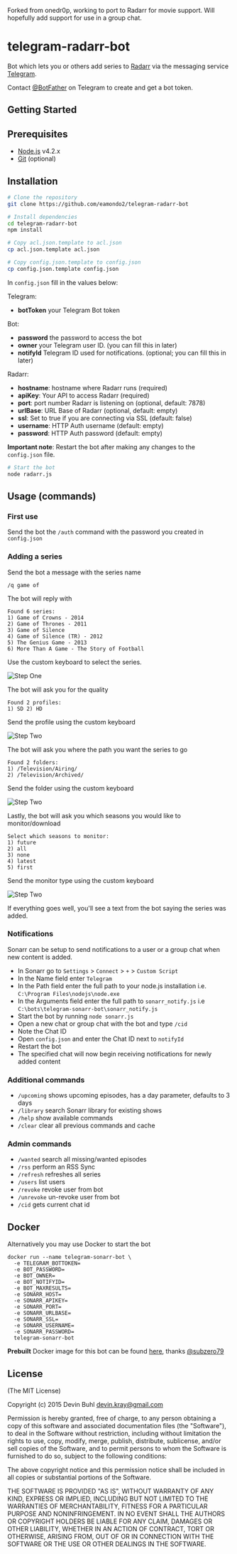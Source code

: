 Forked from onedr0p, working to port to Radarr for movie support. Will hopefully add support for use in a group chat. 

# telegram-radarr-bot

Bot which lets you or others add series to [Radarr](https://radarr.video/) via the messaging service [Telegram](https://telegram.org/).

Contact [@BotFather](http://telegram.me/BotFather) on Telegram to create and get a bot token.

Getting Started
---------------

## Prerequisites
- [Node.js](http://nodejs.org) v4.2.x
- [Git](https://git-scm.com/downloads) (optional)

## Installation

```bash
# Clone the repository
git clone https://github.com/eamondo2/telegram-radarr-bot
```

```bash
# Install dependencies
cd telegram-radarr-bot
npm install
```

```bash
# Copy acl.json.template to acl.json
cp acl.json.template acl.json
```

```bash
# Copy config.json.template to config.json
cp config.json.template config.json
```

In `config.json` fill in the values below:

Telegram:
- **botToken** your Telegram Bot token

Bot:
- **password** the password to access the bot
- **owner** your Telegram user ID. (you can fill this in later)
- **notifyId** Telegram ID used for notifications. (optional; you can fill this in later)

Radarr:
- **hostname**: hostname where Radarr runs (required)
- **apiKey**: Your API to access Radarr (required)
- **port**: port number Radarr is listening on (optional, default: 7878)
- **urlBase**: URL Base of Radarr (optional, default: empty)
- **ssl**: Set to true if you are connecting via SSL (default: false)
- **username**: HTTP Auth username (default: empty)
- **password**: HTTP Auth password (default: empty)

**Important note**: Restart the bot after making any changes to the `config.json` file.

```bash
# Start the bot
node radarr.js
```

## Usage (commands)

### First use
Send the bot the `/auth` command with the password you created in `config.json`

### Adding a series

Send the bot a message with the series name

`/q game of`

The bot will reply with

```
Found 6 series:
1) Game of Crowns - 2014
2) Game of Thrones - 2011
3) Game of Silence
4) Game of Silence (TR) - 2012
5) The Genius Game - 2013
6) More Than A Game - The Story of Football
```

Use the custom keyboard to select the series.

![Step One](https://raw.githubusercontent.com/onedr0p/telegram-sonarr-bot/master/examples/step_1.png)

The bot will ask you for the quality

```
Found 2 profiles:
1) SD 2) HD
```

Send the profile using the custom keyboard

![Step Two](https://raw.githubusercontent.com/onedr0p/telegram-sonarr-bot/master/examples/step_2.png)

The bot will ask you where the path you want the series to go

```
Found 2 folders:
1) /Television/Airing/
2) /Television/Archived/
```

Send the folder using the custom keyboard

![Step Two](https://raw.githubusercontent.com/onedr0p/telegram-sonarr-bot/master/examples/step_3.png)

Lastly, the bot will ask you which seasons you would like to monitor/download

```
Select which seasons to monitor:
1) future
2) all
3) none
4) latest
5) first
```

Send the monitor type using the custom keyboard

![Step Two](https://raw.githubusercontent.com/onedr0p/telegram-sonarr-bot/master/examples/step_4.png)

If everything goes well, you'll see a text from the bot saying the series was added.

### Notifications
Sonarr can be setup to send notifications to a user or a group chat when new content is added.  

* In Sonarr go to `Settings` > `Connect` > `+` > `Custom Script`
* In the Name field enter `Telegram`
* In the Path field enter the full path to your node.js installation i.e. `C:\Program Files\nodejs\node.exe`
* In the Arguments field enter the full path to `sonarr_notify.js` i.e `C:\bots\telegram-sonarr-bot\sonarr_notify.js`
* Start the bot by running `node sonarr.js`
* Open a new chat or group chat with the bot and type `/cid` 
* Note the Chat ID
* Open `config.json` and enter the Chat ID next to `notifyId`
* Restart the bot
* The specified chat will now begin receiving notifications for newly added content


### Additional commands
* `/upcoming` shows upcoming episodes, has a day parameter, defaults to 3 days
* `/library` search Sonarr library for existing shows
* `/help` show available commands
* `/clear` clear all previous commands and cache

### Admin commands
* `/wanted` search all missing/wanted episodes
* `/rss` perform an RSS Sync
* `/refresh` refreshes all series
* `/users` list users
* `/revoke` revoke user from bot
* `/unrevoke` un-revoke user from bot
* `/cid` gets current chat id

## Docker
Alternatively you may use Docker to start the bot
```
docker run --name telegram-sonarr-bot \
  -e TELEGRAM_BOTTOKEN=
  -e BOT_PASSWORD=
  -e BOT_OWNER=
  -e BOT_NOTIFYID=
  -e BOT_MAXRESULTS=
  -e SONARR_HOST=
  -e SONARR_APIKEY=
  -e SONARR_PORT=
  -e SONARR_URLBASE=
  -e SONARR_SSL=
  -e SONARR_USERNAME=
  -e SONARR_PASSWORD=
  telegram-sonarr-bot
```

**Prebuilt** Docker image for this bot can be found [here](https://hub.docker.com/r/subzero79/docker-telegram-sonarr-bot), thanks [@subzero79](https://github.com/subzero79)

## License
(The MIT License)

Copyright (c) 2015 Devin Buhl <devin.kray@gmail.com>

Permission is hereby granted, free of charge, to any person obtaining
a copy of this software and associated documentation files (the
"Software"), to deal in the Software without restriction, including
without limitation the rights to use, copy, modify, merge, publish,
distribute, sublicense, and/or sell copies of the Software, and to
permit persons to whom the Software is furnished to do so, subject to
the following conditions:

The above copyright notice and this permission notice shall be
included in all copies or substantial portions of the Software.

THE SOFTWARE IS PROVIDED "AS IS", WITHOUT WARRANTY OF ANY KIND,
EXPRESS OR IMPLIED, INCLUDING BUT NOT LIMITED TO THE WARRANTIES OF
MERCHANTABILITY, FITNESS FOR A PARTICULAR PURPOSE AND
NONINFRINGEMENT. IN NO EVENT SHALL THE AUTHORS OR COPYRIGHT HOLDERS BE
LIABLE FOR ANY CLAIM, DAMAGES OR OTHER LIABILITY, WHETHER IN AN ACTION
OF CONTRACT, TORT OR OTHERWISE, ARISING FROM, OUT OF OR IN CONNECTION
WITH THE SOFTWARE OR THE USE OR OTHER DEALINGS IN THE SOFTWARE.
